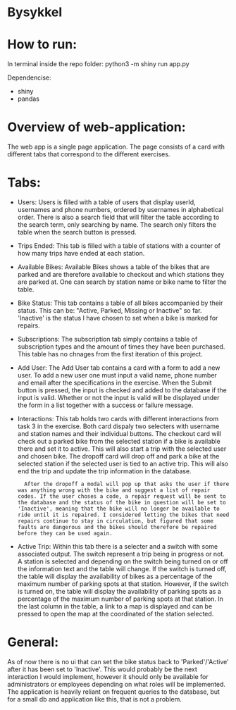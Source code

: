 # Bysykkel

# How to run: 
In terminal inside the repo folder:
python3 -m shiny run app.py

Dependencise:
- shiny
- pandas

# Overview of web-application:
The web app is a single page application. The page consists of a card with different tabs that correspond to the different exercises. 
# Tabs:
- Users:
    Users is filled with a table of users that display userId, usernames and phone numbers, ordered by usernames in alphabetical order. There is also a search field that will filter the table according to the search term, only searching by name. The search only filters the table when the search button is pressed.
- Trips Ended:
    This tab is filled with a table of stations with a counter of how many trips have ended at each station.
- Available Bikes:
    Available Bikes shows a table of the bikes that are parked and are therefore available to checkout and which stations they are parked at. One can search by station name or bike name to filter the table. 
- Bike Status:
    This tab contains a table of all bikes accompanied by their status. This can be: "Active, Parked, Missing or Inactive" so far. 'Inactive' is the status I have chosen to set when a bike is marked for repairs.
- Subscriptions:
    The subscription tab simply contains a table of subscription types and the amount of times they have been purchased. This table has no chnages from the first iteration of this project. 
- Add User:
    The Add User tab contains a card with a form to add a new user. To add a new user one must input a valid name, phone number and email after the specifications in the exercise. When the Submit button is pressed, the input is checked and added to the database if the input is valid. Whether or not the input is valid will be displayed under the form in a list together with a success or failure message.
- Interactions:
    This tab holds two cards with different interactions from task 3 in the exercise. Both card dispaly two selecters with username and station names and their individual buttons. 
        The checkout card will check out a parked bike from the selected station if a bike is available there and set it to active. This will also start a trip with the selected user and chosen bike. 
        The dropoff card will drop off and park a bike at the selected station if the selected user is tied to an active trip. This will also end the trip and update the trip information in the database. 
        
        After the dropoff a modal will pop up that asks the user if there was anything wrong with the bike and suggest a list of repair codes. If the user choses a code, a repair request will be sent to the database and the status of the bike in question will be set to 'Inactive', meaning that the bike will no longer be available to ride until it is repaired. I considered letting the bikes that need repairs continue to stay in circulation, but figured that some faults are dangerous and the bikes should therefore be repaired before they can be used again. 
- Active Trip:
    Within this tab there is a selecter and a switch with some associated output. The switch represent a trip being in progress or not. A station is selected and depending on the switch being turned on or off the information text and the table will change. If the switch is turned off, the table will display the availability of bikes as a percentage of the maximum number of parking spots at that station. However, if the switch is turned on, the table will display the availability of parking spots as a percentage of the maximum number of parking spots at that station. In the last column in the table, a link to a map is displayed and can be pressed to open the map at the coordinated of the station selected. 

# General: 
 As of now there is no ui that can set the bike status back to 'Parked'/'Active' after it has been set to 'Inactive'. This would probably be the next interaction I would implement, however it should only be available for administrators or employees depending on what roles will be implemented. 
 The application is heavily reliant on frequent queries to the database, but for a small db and application like this, that is not a problem. 